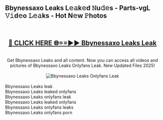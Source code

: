 <h2>Bbynessaxo Leaks L𝚎𝚊k𝚎d 𝙽u𝚍𝚎s - Parts-vgL 𝚅𝚒d𝚎o 𝙻𝚎𝚊ks - Hot N𝚎w 𝙿hotos </h2>
<br>
<div align="center">
<h2><a href="https://213.232.235.80/live/video.php?q=bbynessaxo-leaks" rel="nofollow">🔴 CLICK HERE 🌐==►► Bbynessaxo Leaks Leak</a></h2>
<br>
Get Bbynessaxo Leaks and all content. Now you can access all videos and pictures of Bbynessaxo Leaks Onlyfans Leak. New Updated Files 2025!
<br>
<br>
<a href="https://213.232.235.80/live/video.php?q=bbynessaxo-leaks" rel="nofollow" data-target="animated-image.originalLink"><img src="https://i.imgur.com/1EjSzPs.png" alt="Bbynessaxo Leaks Onlyfans Leak" style="max-width: 100%; display: inline-block;" data-target="animated-image.originalImage"></a>
</div>
<br>
Bbynessaxo Leaks leak<br>
Bbynessaxo Leaks leaked onlyfans<br>
Bbynessaxo Leaks onlyfans leak<br>
Bbynessaxo Leaks leaked onlyfans<br>
Bbynessaxo Leaks onlyfans leaks<br>
Bbynessaxo Leaks onlyfans porn
